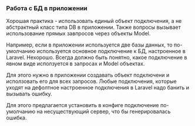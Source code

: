 ### Работа с БД в приложении

Хорошая практика - использовать единый объект подключения,
а не абстрактный класс типа DB в приложении.
Также вопросы вызывает использование прямых завпросов через объекты Model.


Например, если в приложении используется две базы данных,
то по-умолчанию используется основное подключение к БД,
настроенное в Laravel. Нехорошо. Всегда должно быть понятно, 
какое подключение в явном виде исползуется в запросах и Model объектах.

Для этого нужно в приложении создавать объект подключени и
исползовать его для всех запросов. Любые подключения,
которые уходят на дефолтное настроенное подключения в Laravel
надо банить и вызывать ошибку.

Для этого предлагается установить в конфиге подключение по-умолчанию
на несуществующий сервер, что бы генерировалась ошибка.

   
